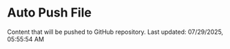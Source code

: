 # Auto Push File

Content that will be pushed to GitHub repository.
Last updated: 07/29/2025, 05:55:54 AM